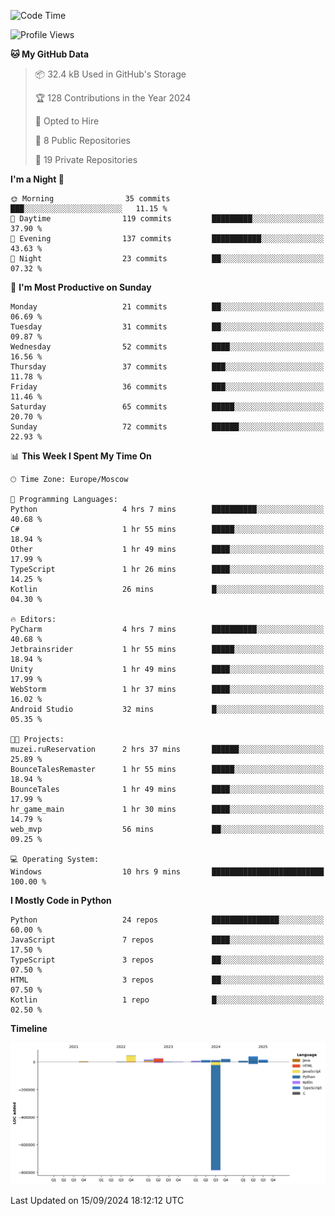<!--START_SECTION:waka-->
![Code Time](http://img.shields.io/badge/Code%20Time-519%20hrs%2032%20mins-blue)

![Profile Views](http://img.shields.io/badge/Profile%20Views-2-blue)

**🐱 My GitHub Data** 

> 📦 32.4 kB Used in GitHub's Storage 
 > 
> 🏆 128 Contributions in the Year 2024
 > 
> 💼 Opted to Hire
 > 
> 📜 8 Public Repositories 
 > 
> 🔑 19 Private Repositories 
 > 
**I'm a Night 🦉** 

```text
🌞 Morning                35 commits          ███░░░░░░░░░░░░░░░░░░░░░░   11.15 % 
🌆 Daytime                119 commits         █████████░░░░░░░░░░░░░░░░   37.90 % 
🌃 Evening                137 commits         ███████████░░░░░░░░░░░░░░   43.63 % 
🌙 Night                  23 commits          ██░░░░░░░░░░░░░░░░░░░░░░░   07.32 % 
```
📅 **I'm Most Productive on Sunday** 

```text
Monday                   21 commits          ██░░░░░░░░░░░░░░░░░░░░░░░   06.69 % 
Tuesday                  31 commits          ██░░░░░░░░░░░░░░░░░░░░░░░   09.87 % 
Wednesday                52 commits          ████░░░░░░░░░░░░░░░░░░░░░   16.56 % 
Thursday                 37 commits          ███░░░░░░░░░░░░░░░░░░░░░░   11.78 % 
Friday                   36 commits          ███░░░░░░░░░░░░░░░░░░░░░░   11.46 % 
Saturday                 65 commits          █████░░░░░░░░░░░░░░░░░░░░   20.70 % 
Sunday                   72 commits          ██████░░░░░░░░░░░░░░░░░░░   22.93 % 
```


📊 **This Week I Spent My Time On** 

```text
🕑︎ Time Zone: Europe/Moscow

💬 Programming Languages: 
Python                   4 hrs 7 mins        ██████████░░░░░░░░░░░░░░░   40.68 % 
C#                       1 hr 55 mins        █████░░░░░░░░░░░░░░░░░░░░   18.94 % 
Other                    1 hr 49 mins        ████░░░░░░░░░░░░░░░░░░░░░   17.99 % 
TypeScript               1 hr 26 mins        ████░░░░░░░░░░░░░░░░░░░░░   14.25 % 
Kotlin                   26 mins             █░░░░░░░░░░░░░░░░░░░░░░░░   04.30 % 

🔥 Editors: 
PyCharm                  4 hrs 7 mins        ██████████░░░░░░░░░░░░░░░   40.68 % 
Jetbrainsrider           1 hr 55 mins        █████░░░░░░░░░░░░░░░░░░░░   18.94 % 
Unity                    1 hr 49 mins        ████░░░░░░░░░░░░░░░░░░░░░   17.99 % 
WebStorm                 1 hr 37 mins        ████░░░░░░░░░░░░░░░░░░░░░   16.02 % 
Android Studio           32 mins             █░░░░░░░░░░░░░░░░░░░░░░░░   05.35 % 

🐱‍💻 Projects: 
muzei.ruReservation      2 hrs 37 mins       ██████░░░░░░░░░░░░░░░░░░░   25.89 % 
BounceTalesRemaster      1 hr 55 mins        █████░░░░░░░░░░░░░░░░░░░░   18.94 % 
BounceTales              1 hr 49 mins        ████░░░░░░░░░░░░░░░░░░░░░   17.99 % 
hr_game_main             1 hr 30 mins        ████░░░░░░░░░░░░░░░░░░░░░   14.79 % 
web_mvp                  56 mins             ██░░░░░░░░░░░░░░░░░░░░░░░   09.25 % 

💻 Operating System: 
Windows                  10 hrs 9 mins       █████████████████████████   100.00 % 
```

**I Mostly Code in Python** 

```text
Python                   24 repos            ███████████████░░░░░░░░░░   60.00 % 
JavaScript               7 repos             ████░░░░░░░░░░░░░░░░░░░░░   17.50 % 
TypeScript               3 repos             ██░░░░░░░░░░░░░░░░░░░░░░░   07.50 % 
HTML                     3 repos             ██░░░░░░░░░░░░░░░░░░░░░░░   07.50 % 
Kotlin                   1 repo              █░░░░░░░░░░░░░░░░░░░░░░░░   02.50 % 
```



**Timeline**

![Lines of Code chart](https://raw.githubusercontent.com/adlemx/adlemx/main/assets/bar_graph.png)


 Last Updated on 15/09/2024 18:12:12 UTC
<!--END_SECTION:waka-->
